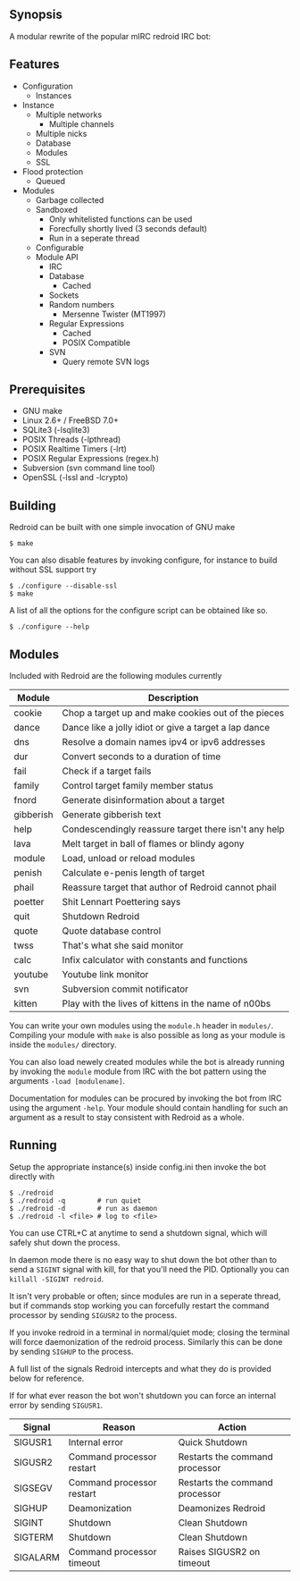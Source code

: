 Synopsis
--------
A modular rewrite of the popular mIRC redroid IRC bot:

Features
--------
 * Configuration
     * Instances
 * Instance
     * Multiple networks
        * Multiple channels
     * Multiple nicks
     * Database
     * Modules
     * SSL
 * Flood protection
     * Queued
 * Modules
     * Garbage collected
     * Sandboxed
        * Only whitelisted functions can be used
        * Forecfully shortly lived (3 seconds default)
        * Run in a seperate thread
     * Configurable
     * Module API
         * IRC
         * Database
            * Cached
         * Sockets
         * Random numbers
            * Mersenne Twister (MT1997)
         * Regular Expressions
            * Cached
            * POSIX Compatible
        * SVN
            * Query remote SVN logs

Prerequisites
-------------
 * GNU make
 * Linux 2.6+ / FreeBSD 7.0+
 * SQLite3 (-lsqlite3)
 * POSIX Threads (-lpthread)
 * POSIX Realtime Timers (-lrt)
 * POSIX Regular Expressions (regex.h)
 * Subversion (svn command line tool)
 * OpenSSL (-lssl and -lcrypto)

Building
--------
Redroid can be built with one simple invocation of GNU make

    $ make

You can also disable features by invoking configure, for instance to
build without SSL support try

    $ ./configure --disable-ssl
    $ make

A list of all the options for the configure script can be obtained
like so.

    $ ./configure --help

Modules
-------
Included with Redroid are the following modules currently

| Module    | Description                                           |
| --------- | ----------------------------------------------------- |
| cookie    | Chop a target up and make cookies out of the pieces   |
| dance     | Dance like a jolly idiot or give a target a lap dance |
| dns       | Resolve a domain names ipv4 or ipv6 addresses         |
| dur       | Convert seconds to a duration of time                 |
| fail      | Check if a target fails                               |
| family    | Control target family member status                   |
| fnord     | Generate disinformation about a target                |
| gibberish | Generate gibberish text                               |
| help      | Condescendingly reassure target there isn't any help  |
| lava      | Melt target in ball of flames or blindy agony         |
| module    | Load, unload or reload modules                        |
| penish    | Calculate e-penis length of target                    |
| phail     | Reassure target that author of Redroid cannot phail   |
| poetter   | Shit Lennart Poettering says                          |
| quit      | Shutdown Redroid                                      |
| quote     | Quote database control                                |
| twss      | That's what she said monitor                          |
| calc      | Infix calculator with constants and functions         |
| youtube   | Youtube link monitor                                  |
| svn       | Subversion commit notificator                         |
| kitten    | Play with the lives of kittens in the name of n00bs   |

You can write your own modules using the `module.h` header in `modules/`.
Compiling your module with `make` is also possible as long as your module
is inside the `modules/` directory.

You can also load newely created modules while the bot is already running
by invoking the `module` module from IRC with the bot pattern using the
arguments `-load [modulename]`.

Documentation for modules can be procured by invoking the bot from IRC
using the argument `-help`. Your module should contain handling for such
an argument as a result to stay consistent with Redroid as a whole.

Running
-------
Setup the appropriate instance(s) inside config.ini then invoke
the bot directly with

    $ ./redroid
    $ ./redroid -q        # run quiet
    $ ./redroid -d        # run as daemon
    $ ./redroid -l <file> # log to <file>

You can use CTRL+C at anytime to send a shutdown signal, which will
safely shut down the process.

In daemon mode there is no easy way to shut down the bot other than
to send a `SIGINT` signal with kill, for that you'll need the PID.
Optionally you can `killall -SIGINT redroid`.

It isn't very probable or often; since modules are run in a seperate
thread, but if commands stop working you can forcefully restart the
command processor by sending `SIGUSR2` to the process.

If you invoke redroid in a terminal in normal/quiet mode; closing the
terminal will force daemonization of the redroid process. Similarly
this can be done by sending `SIGHUP` to the process.

A full list of the signals Redroid intercepts and what they do is
provided below for reference.

If for what ever reason the bot won't shutdown you can force an
internal error by sending `SIGUSR1`.

| Signal   | Reason                    | Action                         |
| -------- | ------------------------- | ------------------------------ |
| SIGUSR1  | Internal error            | Quick Shutdown                 |
| SIGUSR2  | Command processor restart | Restarts the command processor |
| SIGSEGV  | Command processor restart | Restarts the command processor |
| SIGHUP   | Deamonization             | Deamonizes Redroid             |
| SIGINT   | Shutdown                  | Clean Shutdown                 |
| SIGTERM  | Shutdown                  | Clean Shutdown                 |
| SIGALARM | Command processor timeout | Raises SIGUSR2 on timeout      |
